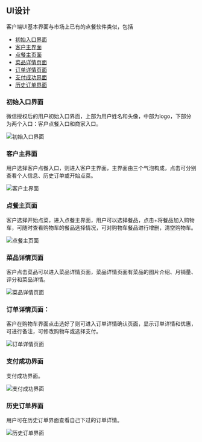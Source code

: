 ## UI设计

客户端UI基本界面与市场上已有的点餐软件类似，包括

* [初始入口界面](#初始入口界面)
* [客户主界面](#客户主界面)
* [点餐主页面](#点餐主页面)
* [菜品详情页面](#菜品详情页面)
* [订单详情页面](#订单详情页面)
* [支付成功界面](#支付成功界面)
* [历史订单界面](#历史订单界面)


### 初始入口界面

微信授权后的用户初始入口界面，上部为用户姓名和头像，中部为logo，下部分为两个入口：客户点餐入口和商家入口。

![初始入口界面](https://github.com/Meal-Order-System/DashBoard/blob/master/teamwork/snapshot/IMG_5115.PNG)


### 客户主界面

用户选择客户点餐入口，则进入客户主界面，主界面由三个气泡构成，点击可分别查看个人信息、历史订单或开始点菜。

![客户主界面](https://github.com/Meal-Order-System/DashBoard/blob/master/teamwork/snapshot/IMG_5116.PNG)



### 点餐主页面

客户选择开始点菜，进入点餐主界面，用户可以选择餐品，点击+将餐品加入购物车，可随时查看购物车的餐品选择情况，可对购物车餐品进行增删，清空购物车。

![点餐主页面](https://github.com/Meal-Order-System/DashBoard/blob/master/teamwork/snapshot/IMG_5117.PNG)


### 菜品详情页面

客户点击菜品可以进入菜品详情页面，菜品详情页面有菜品的图片介绍、月销量、评分和菜品详情。

![菜品详情页面](https://github.com/Meal-Order-System/DashBoard/blob/master/teamwork/snapshot/IMG_5118.PNG)


### 订单详情页面：

客户在购物车界面点击选好了则可进入订单详情确认页面，显示订单详情和优惠，可进行备注，可修改购物车或选择支付。

![订单详情页面](https://github.com/Meal-Order-System/DashBoard/blob/master/teamwork/snapshot/IMG_5119.PNG)


### 支付成功界面

支付成功界面。

![支付成功界面](https://github.com/Meal-Order-System/DashBoard/blob/master/teamwork/snapshot/IMG_5120.PNG)


### 历史订单界面

用户可在历史订单界面查看自己下过的订单详情。

![历史订单界面](https://github.com/Meal-Order-System/DashBoard/blob/master/teamwork/snapshot/IMG_5121.PNG)
